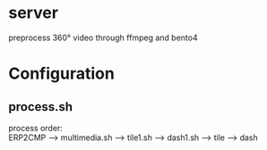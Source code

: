 # server
preprocess 360° video through ffmpeg and bento4

# Configuration

## process.sh
process order:  
ERP2CMP --> multimedia.sh --> tile1.sh --> dash1.sh --> tile --> dash

##

